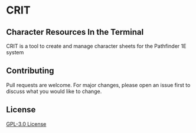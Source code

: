 # CRIT
## Character Resources In the Terminal
CRIT is a tool to create and manage character sheets for the Pathfinder 1E system

## Contributing
Pull requests are welcome. For major changes, please open an issue first to discuss what you would like to change.


## License
[GPL-3.0 License](https://choosealicense.com/licenses/gpl-3.0/)